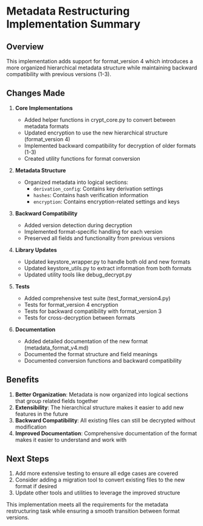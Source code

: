 # Metadata Restructuring Implementation Summary

## Overview

This implementation adds support for format_version 4 which introduces a more organized hierarchical metadata structure while maintaining backward compatibility with previous versions (1-3).

## Changes Made

1. **Core Implementations**
   - Added helper functions in crypt_core.py to convert between metadata formats
   - Updated encryption to use the new hierarchical structure (format_version 4)
   - Implemented backward compatibility for decryption of older formats (1-3)
   - Created utility functions for format conversion

2. **Metadata Structure**
   - Organized metadata into logical sections:
     - `derivation_config`: Contains key derivation settings
     - `hashes`: Contains hash verification information
     - `encryption`: Contains encryption-related settings and keys

3. **Backward Compatibility**
   - Added version detection during decryption
   - Implemented format-specific handling for each version
   - Preserved all fields and functionality from previous versions

4. **Library Updates**
   - Updated keystore_wrapper.py to handle both old and new formats
   - Updated keystore_utils.py to extract information from both formats
   - Updated utility tools like debug_decrypt.py

5. **Tests**
   - Added comprehensive test suite (test_format_version4.py)
   - Tests for format_version 4 encryption
   - Tests for backward compatibility with format_version 3
   - Tests for cross-decryption between formats

6. **Documentation**
   - Added detailed documentation of the new format (metadata_format_v4.md)
   - Documented the format structure and field meanings
   - Documented conversion functions and backward compatibility

## Benefits

1. **Better Organization**: Metadata is now organized into logical sections that group related fields together
2. **Extensibility**: The hierarchical structure makes it easier to add new features in the future
3. **Backward Compatibility**: All existing files can still be decrypted without modification
4. **Improved Documentation**: Comprehensive documentation of the format makes it easier to understand and work with

## Next Steps

1. Add more extensive testing to ensure all edge cases are covered
2. Consider adding a migration tool to convert existing files to the new format if desired
3. Update other tools and utilities to leverage the improved structure

This implementation meets all the requirements for the metadata restructuring task while ensuring a smooth transition between format versions.